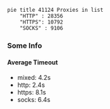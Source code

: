 
```mermaid
pie title 41124 Proxies in list
    "HTTP" : 28356
    "HTTPS": 10792
    "SOCKS" : 9106
```

### Some Info
#### Average Timeout

- mixed: 4.2s
- http: 2.4s
- https: 8.1s
- socks: 6.4s